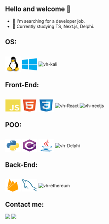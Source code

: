 ## Hello and welcome 👋

- 🔭 I'm searching for a developer job.
- 🌱 Currently studying TS, Next.js, Delphi.

##

  <h2> OS: </h2>
  <div style="display: inline_block"><br>
    <img align="center" alt="vh-linux" height="50" width="50" src="https://raw.githubusercontent.com/devicons/devicon/1119b9f84c0290e0f0b38982099a2bd027a48bf1/icons/linux/linux-original.svg">
    <img align="center" alt="vh-Windows" height="40" width="50" src="https://raw.githubusercontent.com/devicons/devicon/1119b9f84c0290e0f0b38982099a2bd027a48bf1/icons/windows8/windows8-original.svg">
    <img align="center" alt="vh-kali" height="50" width="50" src="https://upload.wikimedia.org/wikipedia/commons/2/2b/Kali-dragon-icon.svg">
  </div>

<h2> Front-End: </h2>
<div style="display: inline_block"><br>
  <img align="center" alt="vh-Js" height="40" width="50" src="https://raw.githubusercontent.com/devicons/devicon/master/icons/javascript/javascript-plain.svg">
  <img align="center" alt="vh-HTML" height="40" width="50" src="https://raw.githubusercontent.com/devicons/devicon/master/icons/html5/html5-original.svg">
  <img align="center" alt="vh-CSS" height="40" width="50" src="https://raw.githubusercontent.com/devicons/devicon/master/icons/css3/css3-original.svg">
  <img align="center" alt="vh-React" height="40" width="50" src="https://upload.wikimedia.org/wikipedia/commons/thumb/a/a7/React-icon.svg/1150px-React-icon.svg.png">
  <img align="center" alt="vh-nextjs" height="40" width="50" src="https://www.drupal.org/files/project-images/nextjs-icon-dark-background.png">
</div>

<h2> POO: </h2>
<div style="display: inline_block"><br>
  <img align="center" alt="vh-Python" height="40" width="50" src="https://raw.githubusercontent.com/devicons/devicon/master/icons/python/python-original.svg">
  <img align="center" alt="vh-Csharp" height="40" width="50" src="https://raw.githubusercontent.com/devicons/devicon/master/icons/csharp/csharp-original.svg">
  <img align="center" alt="vh-Java" height="40" width="50" src="https://raw.githubusercontent.com/devicons/devicon/1119b9f84c0290e0f0b38982099a2bd027a48bf1/icons/java/java-original.svg">
  <img align="center" alt="vh-Delphi" height="40" width="50" src="https://d2ohlsp9gwqc7h.cloudfront.net/images/logos/logo-page/delphi-logo-1024.png">
</div>
  
  <h2> Back-End: </h2>
  <div style="display: inline_block"><br>
    <img align="center" alt="vh-firebase" height="40" width="50" src="https://raw.githubusercontent.com/devicons/devicon/1119b9f84c0290e0f0b38982099a2bd027a48bf1/icons/firebase/firebase-plain.svg">
    <img align="center" alt="vh-mysql" height="40" width="50" src="https://raw.githubusercontent.com/devicons/devicon/1119b9f84c0290e0f0b38982099a2bd027a48bf1/icons/mysql/mysql-plain.svg">
    <img align="center" alt="vh-ethereum" height="40" width="50" src="https://vhdev.vercel.app/ethereum.png">
  </div>
 
  <h2> Contact me: </h2>
<a href = "mailto:vitorhugo201038@gmail.com"><img src="https://img.shields.io/badge/-Gmail-%23333?style=for-the-badge&logo=gmail&logoColor=white" target="_blank"></a>
<a href="https://www.linkedin.com/in/vitor-hugo-6aaa52245/"><img src="https://img.shields.io/badge/-LinkedIn-%230077B5?style=for-the-badge&logo=linkedin&logoColor=white" target="_blank"></a>
